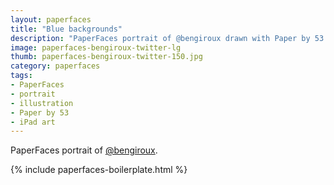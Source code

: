 ```yaml
---
layout: paperfaces
title: "Blue backgrounds"
description: "PaperFaces portrait of @bengiroux drawn with Paper by 53 on an iPad."
image: paperfaces-bengiroux-twitter-lg
thumb: paperfaces-bengiroux-twitter-150.jpg
category: paperfaces
tags: 
- PaperFaces
- portrait
- illustration
- Paper by 53
- iPad art
---
```


PaperFaces portrait of [@bengiroux](http://twitter.com/bengiroux).

{% include paperfaces-boilerplate.html %}